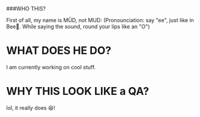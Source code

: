

<!--
**m-ue-d/m-ue-d** is a ✨ _special_ ✨ repository because its `README.md` (this file) appears on your GitHub profile.

Here are some ideas to get you started:

- 🔭 I’m currently working on ...
- 🌱 I’m currently learning ...
- 👯 I’m looking to collaborate on ...
- 🤔 I’m looking for help with ...
- 💬 Ask me about ...
- 📫 How to reach me: ...
- 😄 Pronouns: ...
- ⚡ Fun fact: ...
-->

###WHO THIS?

First of all, my name is MÜD, not MUD:
(Pronounciation: say "ee", just like in Bee:honeybee:. While saying the sound, round your lips like an "O")

# WHAT DOES HE DO?
I am currently working on cool stuff.

# WHY THIS LOOK LIKE a QA?
lol, it really does :satisfied:!
